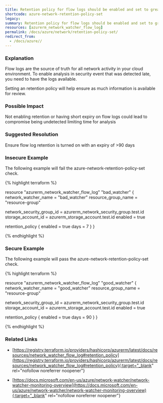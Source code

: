 ```yaml
---
title: Retention policy for flow logs should be enabled and set to greater than 90 days
shortcode: azure-network-retention-policy-set
legacy: 
summary: Retention policy for flow logs should be enabled and set to greater than 90 days 
resources: [azurerm_network_watcher_flow_log] 
permalink: /docs/azure/network/retention-policy-set/
redirect_from: 
  - /docs/azure//
---
```


### Explanation

Flow logs are the source of truth for all network activity in your cloud environment. 
To enable analysis in security event that was detected late, you need to have the logs available. 
			
Setting an retention policy will help ensure as much information is available for review.

### Possible Impact
Not enabling retention or having short expiry on flow logs could lead to compromise being undetected limiting time for analysis

### Suggested Resolution
Ensure flow log retention is turned on with an expiry of >90 days


### Insecure Example

The following example will fail the azure-network-retention-policy-set check.

{% highlight terraform %}

resource "azurerm_network_watcher_flow_log" "bad_watcher" {
  network_watcher_name = "bad_watcher"
  resource_group_name  = "resource-group"

  network_security_group_id = azurerm_network_security_group.test.id
  storage_account_id        = azurerm_storage_account.test.id
  enabled                   = true

  retention_policy {
    enabled = true
    days    = 7
  }
}

{% endhighlight %}



### Secure Example

The following example will pass the azure-network-retention-policy-set check.

{% highlight terraform %}

resource "azurerm_network_watcher_flow_log" "good_watcher" {
  network_watcher_name = "good_watcher"
  resource_group_name  = "resource-group"

  network_security_group_id = azurerm_network_security_group.test.id
  storage_account_id        = azurerm_storage_account.test.id
  enabled                   = true

  retention_policy {
    enabled = true
    days    = 90
  }
}

{% endhighlight %}



### Related Links


- [https://registry.terraform.io/providers/hashicorp/azurerm/latest/docs/resources/network_watcher_flow_log#retention_policy](https://registry.terraform.io/providers/hashicorp/azurerm/latest/docs/resources/network_watcher_flow_log#retention_policy){:target="_blank" rel="nofollow noreferrer noopener"}

- [https://docs.microsoft.com/en-us/azure/network-watcher/network-watcher-monitoring-overview](https://docs.microsoft.com/en-us/azure/network-watcher/network-watcher-monitoring-overview){:target="_blank" rel="nofollow noreferrer noopener"}


